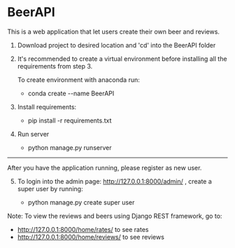 # BeerAPI

This is a web application that let users create their own beer and reviews.

1. Download project to desired location and 'cd' into the BeerAPI folder

2. It's recommended to create a virtual environment before installing all the requirements from step 3.

    To create environment with anaconda run:
    - conda create --name BeerAPI

3. Install requirements:
    - pip install -r requirements.txt

4. Run server
    - python manage.py runserver
    
----------------------

After you have the application running, please register as new user.

5. To login into the admin page: http://127.0.0.1:8000/admin/ , create a super user by running:

   - python manage.py create super user
  
Note: To view the reviews and beers using Django REST framework, go to:

   - http://127.0.0.1:8000/home/rates/ to see rates
   - http://127.0.0.1:8000/home/reviews/ to see reviews
